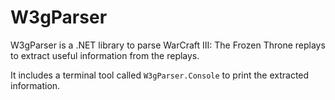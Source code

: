 W3gParser
=========

W3gParser is a .NET library to parse WarCraft III: The Frozen Throne replays to
extract useful information from the replays.

It includes a terminal tool called `W3gParser.Console` to print the extracted
information.
